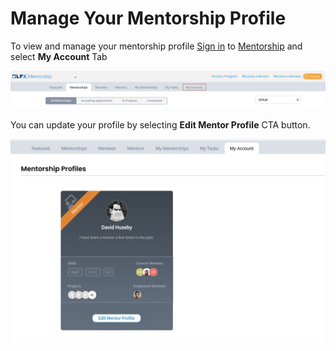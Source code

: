 # Manage Your Mentorship Profile

To view and manage your mentorship profile [Sign in](../../sso/sign-in/) to [Mentorship](https://mentorship.lfx.linuxfoundation.org) and select **My Account** Tab

![](<../../.gitbook/assets/become-a-mentee (2) (1).png>)

&#x20;You can update your profile by selecting **Edit Mentor Profile** CTA button.&#x20;

![](<../../.gitbook/assets/mentor-profile (1).png>)
